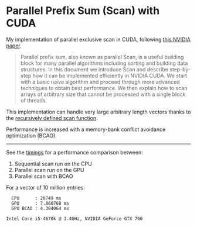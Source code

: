 # Parallel Prefix Sum (Scan) with CUDA 

My implementation of parallel exclusive scan in CUDA, following [this NVIDIA paper](http://developer.download.nvidia.com/compute/cuda/1.1-Beta/x86_website/projects/scan/doc/scan.pdf).

>Parallel prefix sum, also known as parallel Scan, is a useful building block for many
parallel algorithms including sorting and building data structures. In this document
we introduce Scan and describe step-by-step how it can be implemented efficiently
in NVIDIA CUDA. We start with a basic naïve algorithm and proceed through
more advanced techniques to obtain best performance. We then explain how to
scan arrays of arbitrary size that cannot be processed with a single block of threads. 

This implementation can handle very large arbitrary length vectors thanks to the [recursively defined scan function](https://github.com/mattdean1/cuda/blob/master/parallel-scan/scan.cu#L105).

Performance is increased with a memory-bank conflict avoidance optimization (BCAO).

---

See the [timings](https://github.com/mattdean1/cuda/blob/master/parallel-scan/Submission.cu#L616) for a performance comparison between:
  1. Sequential scan run on the CPU
  2. Parallel scan run on the GPU
  3. Parallel scan with BCAO
  
For a vector of 10 million entries:

	  CPU      : 20749 ms
	  GPU      : 7.860768 ms
	  GPU BCAO : 4.304064 ms
    
    Intel Core i5-4670k @ 3.4GHz, NVIDIA GeForce GTX 760
